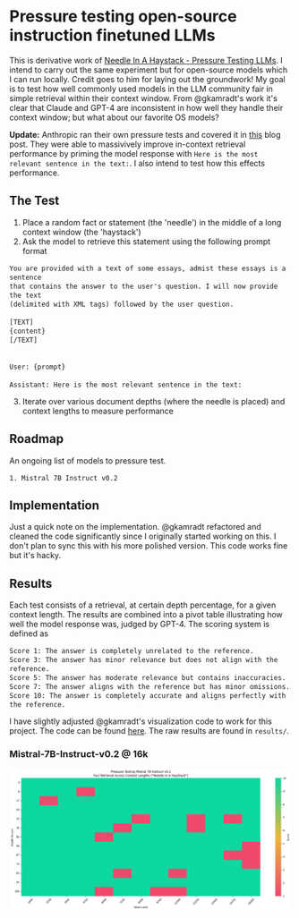 # Pressure testing open-source instruction finetuned LLMs

This is derivative work of [Needle In A Haystack - Pressure Testing LLMs](https://github.com/gkamradt/LLMTest_NeedleInAHaystack). I intend to carry out the same experiment but for open-source models which I can run locally. Credit goes to him for laying out the groundwork! My goal is to test how well commonly used models in the LLM community fair in simple retrieval within their context window. From @gkamradt's work it's clear that Claude and GPT-4 are inconsistent in how well they handle their context window; but what about our favorite OS models?

**Update:** Anthropic ran their own pressure tests and covered it in [this](https://www.anthropic.com/index/claude-2-1-prompting) blog post. They were able to massivively improve in-context retrieval performance by priming the model response with `Here is the most relevant sentence in the text:`. I also intend to test how this effects performance.

## The Test

1. Place a random fact or statement (the 'needle') in the middle of a long context window (the 'haystack')
2. Ask the model to retrieve this statement using the following prompt format

```
You are provided with a text of some essays, admist these essays is a sentence
that contains the answer to the user's question. I will now provide the text
(delimited with XML tags) followed by the user question.

[TEXT]
{content}
[/TEXT]


User: {prompt}

Assistant: Here is the most relevant sentence in the text:
```

3. Iterate over various document depths (where the needle is placed) and context lengths to measure performance

## Roadmap

An ongoing list of models to pressure test.

```
1. Mistral 7B Instruct v0.2
```

## Implementation

Just a quick note on the implementation. @gkamradt refactored and cleaned the code significantly since I originally started working on this. I don't plan to sync this with his more polished version. This code works fine but it's hacky.

## Results

Each test consists of a retrieval, at certain depth percentage, for a given context length. The results are combined into a pivot table illustrating how well the model response was, judged by GPT-4. The scoring system is defined as

```
Score 1: The answer is completely unrelated to the reference.
Score 3: The answer has minor relevance but does not align with the reference.
Score 5: The answer has moderate relevance but contains inaccuracies.
Score 7: The answer aligns with the reference but has minor omissions.
Score 10: The answer is completely accurate and aligns perfectly with the reference.
```

I have slightly adjusted @gkamradt's visualization code to work for this project. The code can be found [here](/utils/visualize.ipynb). The raw results are found in `results/`.

### Mistral-7B-Instruct-v0.2 @ 16k

![](/img/mistral_7b_16k.png)
